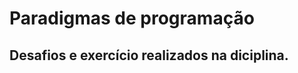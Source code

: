 # Paradigmas de programação

Desafios e exercício realizados na diciplina.
---------------------------------------------

[](./desafio01.jpg)
